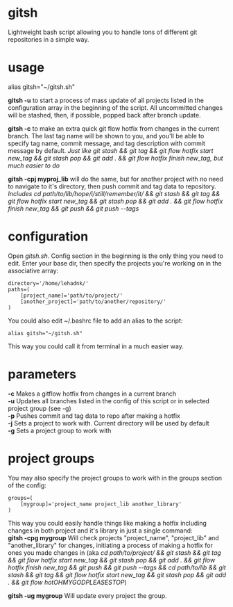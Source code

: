 # gitsh
Lightweight bash script allowing you to handle tons of different git repositories in a simple way.

# usage
alias gitsh="~/gitsh.sh"

**gitsh -u** to start a process of mass update of all projects listed in the configuration array in the beginning of the script. All uncommitted changes will be stashed, then, if possible, popped back after branch update.

**gitsh -c** to make an extra quick git flow hotfix from changes in the current branch. The last tag name will be shown to you, and you'll be able to specify tag name, commit message, and tag description with commit message by default.
*Just like git stash && git tag && git flow hotfix start new_tag && git stash pop && git add . && git flow hotfix finish new_tag, but much easier to do*

**gitsh -cpj myproj_lib** will do the same, but for another project with no need to navigate to it's directory, then push commit and tag data to repository. *Includes cd path/to/lib/hope/i/still/remember/it/ && git stash && git tag && git flow hotfix start new_tag && git stash pop && git add . && git flow hotfix finish new_tag && git push && git push --tags*

# configuration
Open *gitsh.sh*. Config section in the beginning is the only thing you need to edit. Enter your base dir, then specify the projects you're working on in the associative array:
```
directory='/home/lehadnk/'
paths=(
	[project_name]='path/to/project/'
	[another_project]='path/to/another/repository/'
)
```
You could also edit ~/.bashrc file to add an alias to the script:
```
alias gitsh="~/gitsh.sh"
```
This way you could call it from terminal in a much easier way.

# parameters
**-c** Makes a gitflow hotfix from changes in a current branch<br />
**-u** Updates all branches listed in the config of this script or in selected project group (see -g)<br />
**-p** Pushes commit and tag data to repo after making a hotfix<br />
**-j** Sets a project to work with. Current directory will be used by default<br />
**-g** Sets a project group to work with

# project groups
You may also specify the project groups to work with in the groups section of the config:
```
groups=(
	[mygroup]='project_name project_lib another_library'
)
```
This way you could easily handle things like making a hotfix including changes in both project and it's library in just a single command:<br>
**gitsh -cpg mygroup** Will check projects "project_name", "project_lib" and "another_library" for changes, initiating a process of making a hotfix for ones you made changes in (aka *cd path/to/project/ && git stash && git tag && git flow hotfix start new_tag && git stash pop && git add . && git flow hotfix finish new_tag && git push && git push --tags && cd path/to/lib && git stash && git tag && git flow hotfix start new_tag && git stash pop && git add . && git flow hotOHMYGODPLEASESTOP*)

**gitsh -ug mygroup** Will update every project the group.
